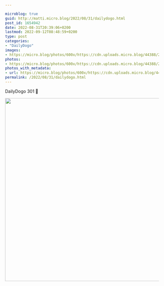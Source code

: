 ```yaml
---

microblog: true
guid: http://matti.micro.blog/2022/08/31/dailydogo.html
post_id: 1654942
date: 2022-08-31T20:39:06+0200
lastmod: 2022-09-12T08:48:59+0200
type: post
categories:
- "DailyDogo"
images:
- https://micro.blog/photos/600x/https://cdn.uploads.micro.blog/44388/2022/3bcd68eca3.jpg
photos:
- https://micro.blog/photos/600x/https://cdn.uploads.micro.blog/44388/2022/3bcd68eca3.jpg
photos_with_metadata:
- url: https://micro.blog/photos/600x/https://cdn.uploads.micro.blog/44388/2022/3bcd68eca3.jpg
permalink: /2022/08/31/dailydogo.html
---
```

DailyDogo 301 🐶

<img src="https://micro.blog/photos/600x/https://blog.martin-haehnel.de/uploads/2022/3bcd68eca3.jpg" width="600" height="600" alt="" />
